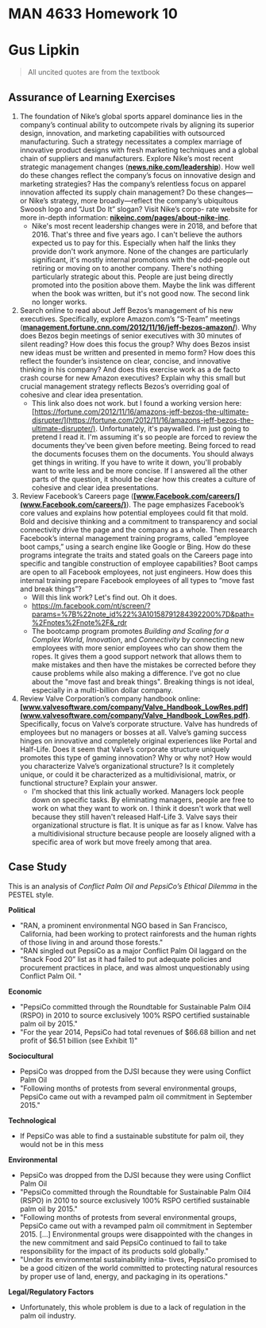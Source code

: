# MAN 4633 Homework 10

# Gus Lipkin

> All uncited quotes are from the textbook

## Assurance of Learning Exercises

1. The foundation of Nike’s global sports apparel dominance lies in the company’s continual ability to outcompete rivals by aligning its superior design, innovation, and marketing capabilities with outsourced manufacturing. Such a strategy necessitates a complex marriage of innovative product designs with fresh marketing techniques and a global chain of suppliers and manufacturers. Explore Nike’s most recent strategic management changes (**[news.nike.com/leadership](news.nike.com/leadership)**). How well do these changes reflect the company’s focus on innovative design and marketing strategies? Has the company’s relentless focus on apparel innovation affected its supply chain management? Do these changes—or Nike’s strategy, more broadly—reflect the company’s ubiquitous Swoosh logo and “Just Do It” slogan? Visit Nike’s corpo- rate website for more in-depth information: **[nikeinc.com/pages/about-nike-inc](nikeinc.com/pages/about-nike-inc)**.
   - Nike's most recent leadership changes were in 2018, and before that 2016. That's three and five years ago. I can't believe the authors expected us to pay for this. Especially when half the links they provide don't work anymore.  None of the changes are particularly significant, it's mostly internal promotions with the odd-people out retiring or moving on to another company. There's nothing particularly strategic about this. People are just being directly promoted into the position above them. Maybe the link was different when the book was written, but it's not good now. The second link no longer works.
2. Search online to read about Jeff Bezos’s management of his new executives. Specifically, explore Amazon.com’s “S-Team” meetings (**[management.fortune.cnn.com/2012/11/16/jeff-bezos-amazon/](management.fortune.cnn.com/2012/11/16/jeff-bezos-amazon/)**). Why does Bezos begin meetings of senior executives with 30 minutes of silent reading? How does this focus the group? Why does Bezos insist new ideas must be written and presented in memo form? How does this reflect the founder’s insistence on clear, concise, and innovative thinking in his company? And does this exercise work as a de facto crash course for new Amazon executives? Explain why this small but crucial management strategy reflects Bezos’s overriding goal of cohesive and clear idea presentation.
   - This link also does not work. but I found a working version here: [https://fortune.com/2012/11/16/amazons-jeff-bezos-the-ultimate-disrupter/](https://fortune.com/2012/11/16/amazons-jeff-bezos-the-ultimate-disrupter/). Unfortunately, it's paywalled. I'm just going to pretend I read it. I'm assuming it's so people are forced to review the documents they've been given before meeting. Being forced to read the documents focuses them on the documents. You should always get things in writing. If you have to write it down, you'll probably want to write less and be more concise. If I answered all the other parts of the question, it should be clear how this creates a culture of cohesive and clear idea presentations.
3. Review Facebook’s Careers page (**[www.Facebook.com/careers/](www.Facebook.com/careers/)**). The page emphasizes Facebook’s core values and explains how potential employees could fit that mold. Bold and decisive thinking and a commitment to transparency and social connectivity drive the page and the company as a whole. Then research Facebook’s internal management training programs, called “employee boot camps,” using a search engine like Google or Bing. How do these programs integrate the traits and stated goals on the Careers page into specific and tangible construction of employee capabilities? Boot camps are open to all Facebook employees, not just engineers. How does this internal training prepare Facebook employees of all types to “move fast and break things”?
   - Will this link work? Let's find out. Oh it does. 
   - https://m.facebook.com/nt/screen/?params=%7B%22note_id%22%3A10158791284392200%7D&path=%2Fnotes%2Fnote%2F&_rdr
   - The bootcamp program promotes *Building and Scaling for a Complex World*, *Innovation*, and *Connectivity* by connecting new employees with more senior employees who can show them the ropes. It gives them a good support network that allows them to make mistakes and then have the mistakes be corrected before they cause problems while also making a difference. I've got no clue about the "move fast and break things". Breaking things is not ideal, especially in a multi-billion dollar company.
4. Review Valve Corporation’s company handbook online: **[www.valvesoftware.com/company/Valve_Handbook_LowRes.pdf](www.valvesoftware.com/company/Valve_Handbook_LowRes.pdf)**. Specifically, focus on Valve’s corporate structure. Valve has hundreds of employees but no managers or bosses at all. Valve’s gaming success hinges on innovative and completely original experiences like Portal and Half-Life. Does it seem that Valve’s corporate structure uniquely promotes this type of gaming innovation? Why or why not? How would you characterize Valve’s organizational structure? Is it completely unique, or could it be characterized as a multidivisional, matrix, or functional structure? Explain your answer.
   - I'm shocked that this link actually worked. Managers lock people down on specific tasks. By eliminating managers, people are free to work on what they want to work on. I think it doesn't work that well because they still haven't released Half-Life 3. Valve says their organizational structure is flat. It is unique as far as I know. Valve has a multidivisional structure because people are loosely aligned with a specific area of work but move freely among that area.

<div style="page-break-after: always; break-after: page;"></div>

## Case Study

This is an analysis of *Conflict Palm Oil and PepsiCo’s Ethical Dilemma* in the PESTEL style.

**Political**

- "RAN, a prominent environmental NGO based in San Francisco, California, had been working to protect rainforests and the human rights of those living in and around those forests."
- "RAN singled out PepsiCo as a major Conflict Palm Oil laggard on the “Snack Food 20” list as it had failed to put adequate policies and procurement practices in place, and was almost unquestionably using Conflict Palm Oil. "

**Economic**

- "PepsiCo committed through the Roundtable for Sustainable Palm Oil4 (RSPO) in 2010 to source exclusively 100% RSPO certified sustainable palm oil by 2015."
- "For the year 2014, PepsiCo had total revenues of $66.68 billion and net profit of \$6.51 billion (see Exhibit 1)"

**Sociocultural**

- PepsiCo was dropped from the DJSI because they were using Conflict Palm Oil
- "Following months of protests from several environmental groups, PepsiCo came out with a revamped palm oil commitment in September 2015."

**Technological**

- If PepsiCo was able to find a sustainable substitute for palm oil, they would not be in this mess

**Environmental**

- PepsiCo was dropped from the DJSI because they were using Conflict Palm Oil
- "PepsiCo committed through the Roundtable for Sustainable Palm Oil4 (RSPO) in 2010 to source exclusively 100% RSPO certified sustainable palm oil by 2015."
- "Following months of protests from several environmental groups, PepsiCo came out with a revamped palm oil commitment in September 2015. [...] Environmental groups were disappointed with the changes in the new commitment and said PepsiCo continued to fail to take responsibility for the impact of its products sold globally."
- "Under its environmental sustainability initia- tives, PepsiCo promised to be a good citizen of the world committed to protecting natural resources by proper use of land, energy, and packaging in its operations."

**Legal/Regulatory Factors**

- Unfortunately, this whole problem is due to a lack of regulation in the palm oil industry.